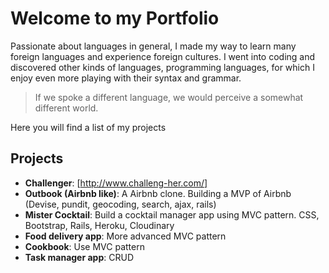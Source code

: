 # Welcome to my Portfolio

Passionate about languages in general, I made my way to learn many foreign languages and experience foreign cultures.
I went into coding and discovered other kinds of languages, programming languages, for which I enjoy even more playing with their syntax and grammar.

> If we spoke a different language, we would perceive a somewhat different world.

Here you will find a list of my projects


## Projects

- **Challenger**: [http://www.challeng-her.com/]
- **Outbook (Airbnb like)**: A Airbnb clone. Building a MVP of Airbnb (Devise, pundit, geocoding, search, ajax, rails)
- **Mister Cocktail**: Build a cocktail manager app using MVC pattern. CSS, Bootstrap, Rails, Heroku, Cloudinary
- **Food delivery app**: More advanced MVC pattern
- **Cookbook**: Use MVC pattern
- **Task manager app**: CRUD

